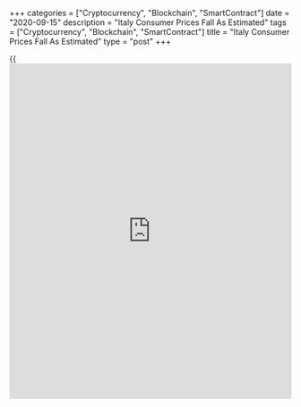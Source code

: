 +++
categories = ["Cryptocurrency", "Blockchain", "SmartContract"]
date = "2020-09-15"
description = "Italy Consumer Prices Fall As Estimated"
tags = ["Cryptocurrency", "Blockchain", "SmartContract"]
title = "Italy Consumer Prices Fall As Estimated"
type = "post"
+++

{{<iframe id="large-banner" src="https://www.bounty.group/#slide=16.0" width="100%" height="600" scrolling="no" style="border: 0px solid rgb(216, 221, 230); border-radius: 3px;">}}

Italy's consumer prices declined in August, as initially estimated, data
from the statistical office Istat showed on Tuesday.

The consumer price index fell 0.5 percent year-on-year in August,
following a 0.4 percent decline in July, as initially estimated.

The core inflation excluding prices of energy and unprocessed food eased
to 0.3 percent in August from 0.4 percent in the preceding month, as
estimated.

On a month-on-month basis, consumer prices rose 0.3 percent in August,
after a 0.2 percent fall in the prior month, as initially estimated.

The EU measure of harmonized index of consumer prices, or HICP, fell 0.5
percent annually in August, after a 0.8 percent increase in the
preceding month, as estimated.

The HICP declined 1.3 percent monthly in August. This was in line with
the initial estimate.

For comments and feedback [contact](https://www.playgroundfx.com/contact/): editorial@rtt[news](https://www.letsplayfx.com/blog/forex-news-website/).com

[Economic News][1]

 **What parts of the world are seeing the best (and worst) economic
performances lately? Click[here][2] to check out our [Econ Scorecard][2]
and find out! See up-to-the-moment [ranking](https://www.playgroundfx.com/blog/crypto-exchange-ranking/)s for the best and worst
performers in [GDP][3], [unemployment rate][4], [inflation][5] and much
more.**

   1. www.rtt[news](https://www.letsplayfx.com/blog/forex-news-website/).com/Content/EconomicNews.aspx
   2. www.rtt[news](https://www.letsplayfx.com/blog/forex-news-website/).com/economic-scorecard/world-rank/PPI/highest-performance.aspx
   3. www.rtt[news](https://www.letsplayfx.com/blog/forex-news-website/).com/economic-scorecard/world-rank/GDP/highest-performance.aspx
   4. www.rtt[news](https://www.letsplayfx.com/blog/forex-news-website/).com/economic-scorecard/world-rank/unemployment-rate/lowest-performance.aspx
   5. www.rtt[news](https://www.letsplayfx.com/blog/forex-news-website/).com/economic-scorecard/world-rank/CPI/highest-performance.aspx